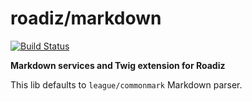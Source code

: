 # roadiz/markdown

[![Build Status](https://app.travis-ci.com/roadiz/markdown.svg?branch=master)](https://app.travis-ci.com/roadiz/markdown)

**Markdown services and Twig extension for Roadiz**

This lib defaults to `league/commonmark` Markdown parser.

